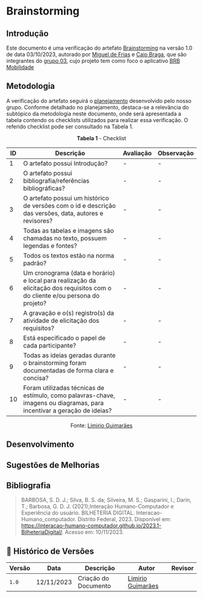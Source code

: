 # Brainstorming
 
## Introdução

Este documento é uma verificação do artefato [Brainstorming](https://requisitos-de-software.github.io/2023.2-BRBMobilidade/Elicitação/Técnicas/Brainstorming/) na versão 1.0 de data 03/10/2023, autorado por [Miguel de Frias](https://github.com/migueldefrias) e [Caio Braga](https://github.com/caioalvesbraga), que são integrantes do [grupo 03](https://requisitos-de-software.github.io/2023.2-BRBMobilidade/), cujo projeto tem como foco o aplicativo [BRB Mobilidade](https://play.google.com/store/apps/details?id=br.com.brb.mobilidade&hl=pt_BR&gl=US&pli=1)

## Metodologia 

A verificação do artefato seguirá o [planejamento](https://requisitos-de-software.github.io/2023.2-Carteira_Digital_de_Transito/verificacao/planejamendoDaVerificacao/) desenvolvido pelo nosso grupo. Conforme detalhado no planejamento, destaca-se a relevância do subtópico da metodologia neste documento, onde será apresentada a tabela contendo os checklists utilizados para realizar essa verificação. O referido checklist pode ser consultado na Tabela 1.
<center>

**Tabela 1** - Checklist

| ID | Descrição                                                                                                                      | Avaliação  | Observação                                                             |
|----|--------------------------------------------------------------------------------------------------------------------------------|------------|------------------------------------------------------------------------|
| 1  | O artefato possui Introdução?                                                                                                  | -          | -                                                                      |
| 2  | O artefato possui bibliografia/referências bibliográficas?                                                                     | -          | -                                                                      |
| 3  | O artefato possui um histórico de versões com o id e descrição das versões, data, autores e revisores?                         | -          | -                                                                      |
| 4  | Todas as tabelas e imagens são chamadas no texto, possuem legendas e fontes?                                                   | -          | -                                                                      |
| 5  | Todos os textos estão na norma padrão?                                       						      | -          | -                                                                      |
| 6  | Um cronograma (data e horário) e local para realização da elicitação dos requisitos com o do cliente e/ou persona do projeto?  | -          | -                                                                      |
| 7  | A gravação e o(s) registro(s) da atividade de elicitação dos requisitos?                                                       | -          | -                                                                      |
| 8  | Está especificado o papel de cada participante?                                                                                | -          | -  								    |
| 9  | Todas as ideias geradas durante o brainstorming foram documentadas de forma clara e concisa?                                   | -          | -  								    |
| 10  | Foram utilizadas técnicas de estímulo, como palavras-chave, imagens ou diagramas, para incentivar a geração de ideias?        | -          | -  								    |

Fonte: [Limirio Guimarães](https://github.com/LimirioGuimaraes)

</center>

## Desenvolvimento 

## Sugestões de Melhorias

## Bibliografia

> BARBOSA, S. D. J.; Silva, B. S. da; Silveira, M. S.; Gasparini, I.; Darin, T.; Barbosa, G. D. J. (2021);Interação Humano-Computador e Experiência do usuário.
> BILHETERIA DIGITAL. Interacao-Humano_computador. Distrito Federal, 2023. Disponível em: <https://interacao-humano-computador.github.io/2023.1-BilheteriaDigital/>. Acesso em: 10/11/2023.<br>

## 📑 Histórico de Versões

| Versão | Data       | Descrição                                       | Autor                                          | Revisor                                      |
| ------ | ---------- | ----------------------------------------------- | -----------------------------------------------| ---------------------------------------------|
| `1.0`  | 12/11/2023 | Criação do Documento | [Limirio Guimarães](https://github.com/LimirioGuimaraes) |  |
